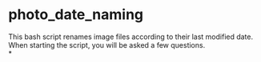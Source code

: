 # photo_date_naming
This bash script renames image files according to their last modified date.  
When starting the script, you will be asked a few questions.  
* 

